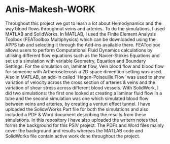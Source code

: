 # Anis-Makesh-WORK

Throughout this project we got to learn a lot about Hemodynamics and the way blood flows throughout veins and arteries. To do the simulations, I used MATLAB and SolidWorks. In MATLAB, I used the Finite Element Analysis Toolbox (FEAToolbox Multiphysics) which can be downloaded using the APPS tab and selecting it through the Add-ins available there. FEAToolbox allows users to perform Computational Fluid Dynamics calculations by utilising different flow equations such as the Navier-Stokes Equations and set up a simulation with variable Geometry, Equation and Boundary Settings. For the simulation on, laminar flow, Vein blood flow and blood flow for someone with Artherosclerosis a 2D space dimention setting was used. Also in MATLAB, an add-in called 'Hagen-Poiseuille Flow' was used to show variation of velocity across the cross section of arteries & veins and the variation of shear stress across different blood vessels. With SolidWork, I did two simulations: the first one looked at creating a laminar fluid flow in a tube and the second simulation was one which simulated blood flow between veins and arteries, by creating a venturi effect tunnel. I have uploaded the SolidwWorks Part file for both the simulations and also included a PDF & Word document describing the results from these simulations. In this repository I have also uploaded the writern notes that forms the background for this PSIV project. The PDFs and Word files mainly cover the background and results whereas the MATLAB code and SolidWorks file contain active work done throughout the project. 
